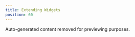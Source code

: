 ```yaml
---
title: Extending Widgets
position: 60
---
```

Auto-generated content removed for previewing purposes.
